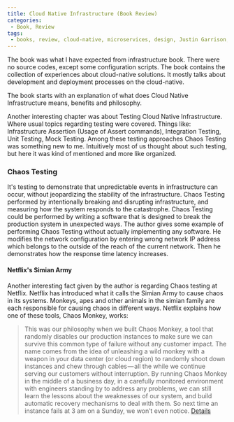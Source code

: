 ```yaml
---
title: Cloud Native Infrastructure (Book Review)
categories:
 - Book, Review
tags:
 - books, review, cloud-native, microservices, design, Justin Garrison, Kris Nova
---
```


The book was what I have expected from infrastructure book. There were no source codes, except some configuration scripts. The book contains the collection of experiences about cloud-native solutions. It mostly talks about development and deployment processes on the cloud-native. 

The book starts with an explanation of what does Cloud Native Infrastructure means, benefits and philosophy. 

Another interesting chapter was about Testing Cloud Native Infrastructure. Where usual topics regarding testing were covered. Things like: Infrastructure Assertion (Usage of Assert commands), Integration Testing, Unit Testing, Mock Testing. Among these testing approaches Chaos Testing was something new to me. Intuitively most of us thought about such testing, but here it was kind of mentioned and more like organized.

### Chaos Testing

It's testing to demonstrate that unpredictable events in infrastructure can occur, without jeopardizing the stability of the infrastructure. Chaos Testing performed by intentionally breaking and disrupting infrastructure, and measuring how the system responds to the catastrophe. Chaos Testing could be performed by writing a software that is designed to break the production system in unexpected ways. The author gives some example of performing Chaos Testing without actually implementing any software. He modifies the network configuration by entering wrong network IP address which belongs to the outside of the reach of the current network. Then he demonstrates how the response time latency increases. 

#### Netflix's Simian Army

Another interesting fact given by the author is regarding Chaos testing at Netflix. Netflix has introduced what it calls the Simian Army to cause chaos in its systems. Monkeys, apes and other animals in the simian family are each responsible for causing chaos in different ways. Netflix explains how one of these tools, Chaos Monkey, works:

> This was our philosophy when we built Chaos Monkey, a tool that randomly
> disables our production instances to make sure we can survive this common
> type of failure without any customer impact. The name comes from the idea
> of unleashing a wild monkey with a weapon in your data center (or cloud 
> region) to randomly shoot down instances and chew through cables — all the
> while we continue serving our customers without interruption. By running 
> Chaos Monkey in the middle of a business day, in a carefully monitored 
> environment with engineers standing by to address any problems, we can 
> still learn the lessons about the weaknesses of our system, and build 
> automatic recovery mechanisms to deal with them. So next time an instance
> fails at 3 am on a Sunday, we won’t even notice. [Details](https://medium.com/netflix-techblog/the-netflix-simian-army-16e57fbab116)





